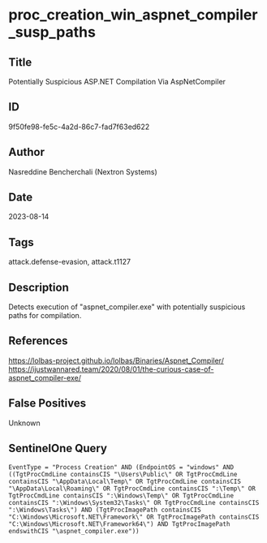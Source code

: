 # proc_creation_win_aspnet_compiler_susp_paths

## Title
Potentially Suspicious ASP.NET Compilation Via AspNetCompiler

## ID
9f50fe98-fe5c-4a2d-86c7-fad7f63ed622

## Author
Nasreddine Bencherchali (Nextron Systems)

## Date
2023-08-14

## Tags
attack.defense-evasion, attack.t1127

## Description
Detects execution of "aspnet_compiler.exe" with potentially suspicious paths for compilation.

## References
https://lolbas-project.github.io/lolbas/Binaries/Aspnet_Compiler/
https://ijustwannared.team/2020/08/01/the-curious-case-of-aspnet_compiler-exe/

## False Positives
Unknown

## SentinelOne Query
```
EventType = "Process Creation" AND (EndpointOS = "windows" AND ((TgtProcCmdLine containsCIS "\Users\Public\" OR TgtProcCmdLine containsCIS "\AppData\Local\Temp\" OR TgtProcCmdLine containsCIS "\AppData\Local\Roaming\" OR TgtProcCmdLine containsCIS ":\Temp\" OR TgtProcCmdLine containsCIS ":\Windows\Temp\" OR TgtProcCmdLine containsCIS ":\Windows\System32\Tasks\" OR TgtProcCmdLine containsCIS ":\Windows\Tasks\") AND (TgtProcImagePath containsCIS "C:\Windows\Microsoft.NET\Framework\" OR TgtProcImagePath containsCIS "C:\Windows\Microsoft.NET\Framework64\") AND TgtProcImagePath endswithCIS "\aspnet_compiler.exe"))

```